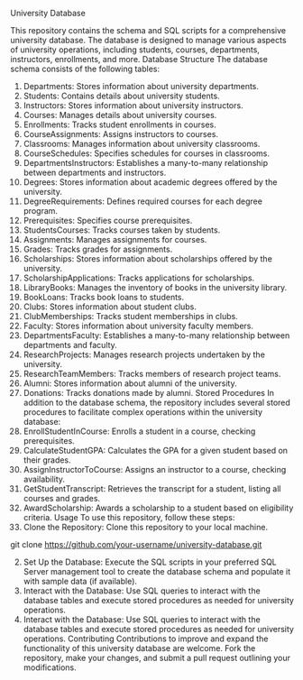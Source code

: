 University Database

This repository contains the schema and SQL scripts for a comprehensive university database. The database is designed to manage various aspects of university operations, including students, courses, departments, instructors, enrollments, and more.
Database Structure
The database schema consists of the following tables:
1.	Departments: Stores information about university departments.
2.	Students: Contains details about university students.
3.	Instructors: Stores information about university instructors.
4.	Courses: Manages details about university courses.
5.	Enrollments: Tracks student enrollments in courses.
6.	CourseAssignments: Assigns instructors to courses.
7.	Classrooms: Manages information about university classrooms.
8.	CourseSchedules: Specifies schedules for courses in classrooms.
9.	DepartmentsInstructors: Establishes a many-to-many relationship between departments and instructors.
10.	Degrees: Stores information about academic degrees offered by the university.
11.	DegreeRequirements: Defines required courses for each degree program.
12.	Prerequisites: Specifies course prerequisites.
13.	StudentsCourses: Tracks courses taken by students.
14.	Assignments: Manages assignments for courses.
15.	Grades: Tracks grades for assignments.
16.	Scholarships: Stores information about scholarships offered by the university.
17.	ScholarshipApplications: Tracks applications for scholarships.
18.	LibraryBooks: Manages the inventory of books in the university library.
19.	BookLoans: Tracks book loans to students.
20.	Clubs: Stores information about student clubs.
21.	ClubMemberships: Tracks student memberships in clubs.
22.	Faculty: Stores information about university faculty members.
23.	DepartmentsFaculty: Establishes a many-to-many relationship between departments and faculty.
24.	ResearchProjects: Manages research projects undertaken by the university.
25.	ResearchTeamMembers: Tracks members of research project teams.
26.	Alumni: Stores information about alumni of the university.
27.	Donations: Tracks donations made by alumni.
Stored Procedures
In addition to the database schema, the repository includes several stored procedures to facilitate complex operations within the university database:
1.	EnrollStudentInCourse: Enrolls a student in a course, checking prerequisites.
2.	CalculateStudentGPA: Calculates the GPA for a given student based on their grades.
3.	AssignInstructorToCourse: Assigns an instructor to a course, checking availability.
4.	GetStudentTranscript: Retrieves the transcript for a student, listing all courses and grades.
5.	AwardScholarship: Awards a scholarship to a student based on eligibility criteria.
Usage
To use this repository, follow these steps:
1.	Clone the Repository: Clone this repository to your local machine.

git clone https://github.com/your-username/university-database.git

2.	Set Up the Database: Execute the SQL scripts in your preferred SQL Server management tool to create the database schema and populate it with sample data (if available).
3.	Interact with the Database: Use SQL queries to interact with the database tables and execute stored procedures as needed for university operations.
3.	Interact with the Database: Use SQL queries to interact with the database tables and execute stored procedures as needed for university operations.
Contributing
Contributions to improve and expand the functionality of this university database are welcome. Fork the repository, make your changes, and submit a pull request outlining your modifications.

